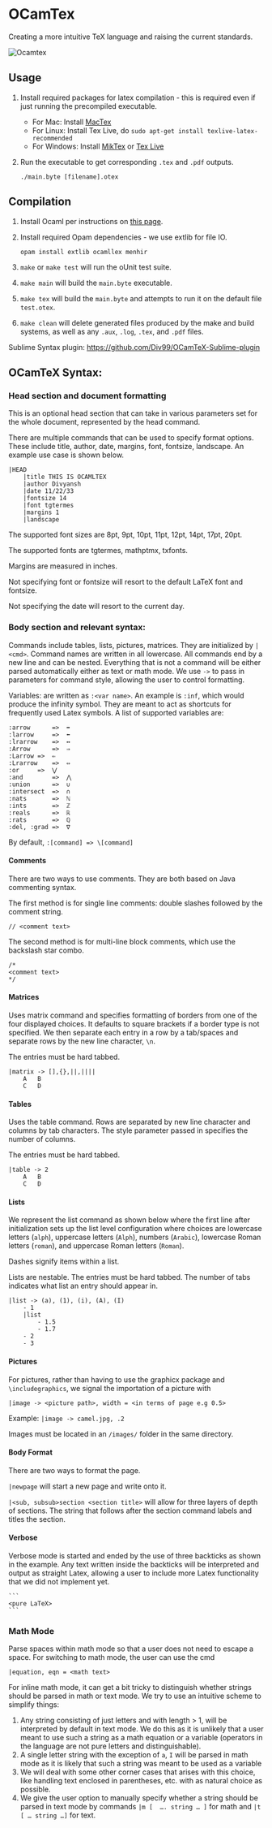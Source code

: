 # OCamTex
Creating a more intuitive TeX language and raising the current standards.

![Ocamtex](ocamtex.png)

## Usage

1. Install required packages for latex compilation - this is required even if just running the precompiled executable.
    - For Mac: Install [MacTex](https://www.tug.org/mactex)
    - For Linux: Install Tex Live, do `sudo apt-get install texlive-latex-recommended`
    - For Windows: Install [MikTex](https://miktex.org/download) or [Tex Live](http://www.tug.org/texlive/acquire-netinstall.html)
    
1. Run the executable to get corresponding `.tex` and `.pdf` outputs.

    `./main.byte [filename].otex`

## Compilation

1. Install Ocaml per instructions on [this page](https://opam.ocaml.org/doc/Install.html).
1. Install required Opam dependencies - we use extlib for file IO.

    `opam install extlib ocamllex menhir`
1. `make` or `make test` will run the oUnit test suite.
1. `make main` will build the `main.byte` executable.
1. `make tex` will build the `main.byte` and attempts to run it on the default file `test.otex`.
1. `make clean` will delete generated files produced by the make and build systems, as well as any `.aux`, `.log`, `.tex`, and `.pdf` files.

Sublime Syntax plugin: https://github.com/Div99/OCamTeX-Sublime-plugin

## OCamTeX Syntax:

### Head section and document formatting
This is an optional head section that can take in various parameters set for the whole document, represented by the head command.

There are multiple commands that can be used to specify format options. These include title, author, date, margins, font, fontsize, landscape. An example use case is shown below.

```
|HEAD
    |title THIS IS OCAMLTEX
    |author Divyansh
    |date 11/22/33
    |fontsize 14
    |font tgtermes
    |margins 1
    |landscape
```

The supported font sizes are 8pt, 9pt, 10pt, 11pt, 12pt, 14pt, 17pt, 20pt.

The supported fonts are tgtermes, mathptmx, txfonts.

Margins are measured in inches.

Not specifying font or fontsize will resort to the default LaTeX font and fontsize.

Not specifying the date will resort to the current day.

### Body section and relevant syntax:

Commands include tables, lists, pictures, matrices. They are initialized by `|<cmd>`. Command names are written in all lowercase. All commands end by a new line and can be nested. Everything that is not a command will be either parsed automatically either as text or math mode.  We use `->` to pass in parameters for command style, allowing the user to control formatting.

Variables: are written as `:<var name>`. An example is `:inf`, which would produce the infinity symbol. They are meant to act as shortcuts for frequently used Latex symbols. A list of supported variables are:

```
:arrow		=> 	➡
:larrow		=>	⬅
:lrarrow	=>	↔
:Arrow		=>	⇒
:Larrow	=>	⇐
:Lrarrow	=>	⇔
:or		=>	⋁
:and		=>	⋀
:union		=>	∪
:intersect	=>	∩
:nats		=>	ℕ
:ints		=>	ℤ
:reals		=>	ℝ
:rats		=>	ℚ
:del, :grad	=>	∇
```

By default, `:[command] => \[command]`

#### Comments
There are two ways to use comments. They are both based on Java commenting syntax.

The first method is for single line comments: double slashes followed by the comment string.

```
// <comment text>
```

The second method is for multi-line block comments, which use the backslash star combo.

```
/*
<comment text>
*/
```

#### Matrices

Uses matrix command and specifies formatting of borders from one of the four displayed choices. It defaults to square brackets if a border type is not specified. We then separate each entry in a row by a tab/spaces and separate rows by the new line character, `\n`.

The entries must be hard tabbed.

```
|matrix -> [],{},||,||||
    A	B
    C	D
```

#### Tables
Uses the table command. Rows are separated by new line character and columns by tab characters. The style parameter passed in specifies the number of columns.

The entries must be hard tabbed.

```
|table -> 2
    A	B
    C	D
```

#### Lists
We represent the list command as shown below where the first line after initialization sets up the list level configuration where choices are lowercase letters (`alph`), uppercase letters (`Alph`), numbers (`Arabic`), lowercase Roman letters (`roman`), and uppercase Roman letters (`Roman`).

Dashes signify items within a list.

Lists are nestable. The entries must be hard tabbed. The number of tabs indicates what list an entry should appear in.

```
|list -> (a), (1), (i), (A), (I)
    - 1       
    |list
        - 1.5
        - 1.7
    - 2
    - 3
```

#### Pictures
For pictures, rather than having to use the graphicx package and `\includegraphics`, we signal the importation of a picture with

```
|image -> <picture path>, width = <in terms of page e.g 0.5>
```
Example: `|image -> camel.jpg, .2`

Images must be located in an `/images/` folder in the same directory.

#### Body Format
There are two ways to format the page.

`|newpage` will start a new page and write onto it.

`|<sub, subsub>section <section title>` will allow for three layers of depth of sections. The string that follows after the section command labels and titles the section.

#### Verbose
Verbose mode is started and ended by the use of three backticks as shown in the example. Any text written inside the backticks will be interpreted and output  as straight Latex, allowing a user to include more Latex functionality that we did not implement yet.

````
```
<pure LaTeX>
```
````

### Math Mode

Parse spaces within math mode so that a user does not need to escape a space.
For switching  to math mode, the user can use the cmd   

`|equation, eqn = <math text>`

For inline math mode, it can get a bit tricky to distinguish whether strings should be parsed in math or text mode. We try to use an intuitive scheme to simplify things:

1. Any string consisting of just letters and with length > 1, will be interpreted by default in text mode. We do this as it is unlikely that a user meant to use such a string as a math equation or a variable (operators in the language are not pure letters and  distinguishable).
1. A single letter string with the exception of `a`, `I` will be parsed in math mode as it is likely that such a string was meant to be used as a variable
1. We will deal with some other corner cases that arises with this choice, like handling text enclosed in parentheses, etc. with as natural choice as possible.
1. We give the user option to manually specify whether a string should be parsed in text mode by commands `|m [  …. string … ]` for math and `|t [ … string …]` for text.
